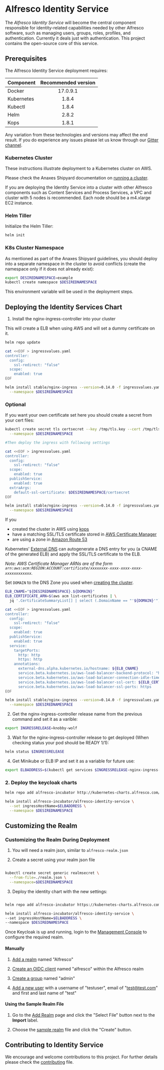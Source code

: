 # Alfresco Identity Service

The *Alfresco Identity Service* will become the central component responsible for identity-related capabilities needed by other Alfresco software, such as managing users, groups, roles, profiles, and authentication. Currently it deals just with authentication. This project contains the open-source core of this service.

## Prerequisites

The Alfresco Identity Service deployment requires:

| Component        | Recommended version |
| ------------- |:-------------:|
| Docker     | 17.0.9.1 |
| Kubernetes | 1.8.4    |
| Kubectl    | 1.8.4    |
| Helm       | 2.8.2    |
| Kops       | 1.8.1    |

Any variation from these technologies and versions may affect the end result. If you do experience any issues please let us know through our [Gitter channel](https://gitter.im/Alfresco/platform-services?utm_source=share-link&utm_medium=link&utm_campaign=share-link).

### Kubernetes Cluster

These instructions illustrate deployment to a Kubernetes cluster on AWS.

Please check the Anaxes Shipyard documentation on [running a cluster](https://github.com/Alfresco/alfresco-anaxes-shipyard/blob/master/SECRETS.md).

If you are deploying the Identity Service into a cluster with other Alfresco components such as Content Services and Process Services, a VPC and cluster with 5 nodes is recommended. Each node should be a m4.xlarge EC2 instance.

### Helm Tiller

Initialize the Helm Tiller:

```bash
helm init
```

### K8s Cluster Namespace

As mentioned as part of the Anaxes Shipyard guidelines, you should deploy into a separate namespace in the cluster to avoid conflicts (create the namespace only if it does not already exist):

```bash
export DESIREDNAMESPACE=example
kubectl create namespace $DESIREDNAMESPACE
```

This environment variable will be used in the deployment steps.

## Deploying the Identity Services Chart

1. Install the nginx-ingress-controller into your cluster

This will create a ELB when using AWS and will set a dummy certificate on it.

```bash
helm repo update

cat <<EOF > ingressvalues.yaml
controller:
  config:
    ssl-redirect: "false"
  scope:
    enabled: true
EOF

helm install stable/nginx-ingress --version=0.14.0 -f ingressvalues.yaml \
  --namespace $DESIREDNAMESPACE
```

### Optional

If you want your own certificate set here you should create a secret from your cert files:

```bash
kubectl create secret tls certsecret --key /tmp/tls.key --cert /tmp/tls.crt \
  --namespace $DESIREDNAMESPACE

#Then deploy the ingress with following settings

cat <<EOF > ingressvalues.yaml
controller:
  config:
    ssl-redirect: "false"
  scope:
    enabled: true
  publishService:
    enabled: true
  extraArgs:
    default-ssl-certificate: $DESIREDNAMESPACE/certsecret
EOF

helm install stable/nginx-ingress --version=0.14.0 -f ingressvalues.yaml \
  --namespace $DESIREDNAMESPACE
```

If you

* created the cluster in AWS using [kops](https://github.com/kubernetes/kops/)
* have a matching SSL/TLS certificate stored in [AWS Certificate Manager](https://aws.amazon.com/certificate-manager/)
* are using a zone in [Amazon Route 53](https://aws.amazon.com/route53/)

Kubernetes' [External DNS](https://github.com/kubernetes-incubator/external-dns)
can autogenerate a DNS entry for you (a CNAME of the generated ELB) and apply
the SSL/TLS certificate to the ELB.

_Note: AWS Certificate Manager ARNs are of the form `arn:aws:acm:REGION:ACCOUNT:certificate/xxxxxxxx-xxxx-xxxx-xxxx-xxxxxxxxxxxx`._

Set `DOMAIN` to the DNS Zone you used when [creating the cluster](https://github.com/kubernetes/kops/blob/master/docs/aws.md#scenario-1b-a-subdomain-under-a-domain-purchasedhosted-via-aws).

```bash
ELB_CNAME="${DESIREDNAMESPACE}.${DOMAIN}"
ELB_CERTIFICATE_ARN=$(aws acm list-certificates | \
  jq '.CertificateSummaryList[] | select (.DomainName == "'${DOMAIN}'") | .CertificateArn')

cat <<EOF > ingressvalues.yaml
controller:
  config:
    ssl-redirect: "false"
  scope:
    enabled: true
  publishService:
    enabled: true
  service:
    targetPorts:
      http: http
      https: http
    annotations:
      external-dns.alpha.kubernetes.io/hostname: ${ELB_CNAME}
      service.beta.kubernetes.io/aws-load-balancer-backend-protocol: "http"
      service.beta.kubernetes.io/aws-load-balancer-connection-idle-timeout: '3600'
      service.beta.kubernetes.io/aws-load-balancer-ssl-cert: ${ELB_CERTIFICATE_ARN}
      service.beta.kubernetes.io/aws-load-balancer-ssl-ports: https
EOF

helm install stable/nginx-ingress --version=0.14.0 -f ingressvalues.yaml \
  --namespace $DESIREDNAMESPACE

```

<!-- markdownlint-disable MD029 -->
2. Get the nginx-ingress-controller release name from the previous command and set it as a varible:
<!-- markdownlint-disable MD029 -->

```bash
export INGRESSRELEASE=knobby-wolf
```

<!-- markdownlint-disable MD029 -->
3. Wait for the nginx-ingress-controller release to get deployed (When checking status your pod should be READY 1/1):
<!-- markdownlint-enable MD029 -->

```bash
helm status $INGRESSRELEASE
```

<!-- markdownlint-disable MD029 -->
4. Get Minikube or ELB IP and set it as a variable for future use:
<!-- markdownlint-disable MD029 -->

```bash
export ELBADDRESS=$(kubectl get services $INGRESSRELEASE-nginx-ingress-controller --namespace=$DESIREDNAMESPACE -o jsonpath='{.status.loadBalancer.ingress[0].hostname}')
```

### 2. Deploy the keycloak charts

```bash
helm repo add alfresco-incubator http://kubernetes-charts.alfresco.com/incubator

helm install alfresco-incubator/alfresco-identity-service \
  --set ingressHostName=$ELBADDRESS \
  --namespace $DESIREDNAMESPACE
```

## Customizing the Realm

### Customizing the Realm During Deployment

1. You will need a realm json, similar to `alfresco-realm.json`

1. Create a secret using your realm json file

```bash

kubectl create secret generic realmsecret \
  --from-file=./realm.json \
  --namespace=$DESIREDNAMESPACE

```

<!-- markdownlint-disable MD029 -->
3. Deploy the identity chart with the new settings:
<!-- markdownlint-enable MD029 -->

```bash

helm repo add alfresco-incubator https://kubernetes-charts.alfresco.com/incubator

helm install alfresco-incubator/alfresco-identity-service \
--set ingressHostName=$ELBADDRESS \
--namespace $DESIREDNAMESPACE
```

Once Keycloak is up and running, login to the [Management Console](http://www.keycloak.org/docs/3.4/server_admin/index.html#admin-console) to configure the required realm.

#### Manually

1. [Add a realm](http://www.keycloak.org/docs/3.4/server_admin/index.html#_create-realm) named "Alfresco"

2. [Create an OIDC client](http://www.keycloak.org/docs/3.4/server_admin/index.html#oidc-clients) named "alfresco" within the Alfresco realm

3. [Create a group](http://www.keycloak.org/docs/3.4/server_admin/index.html#groups) named "admin"

4. [Add a new user](http://www.keycloak.org/docs/3.4/server_admin/index.html#_create-new-user) with a username of "testuser", email of "test@test.com" and first and last name of "test"

#### Using the Sample Realm File

1. Go to the [Add Realm](http://www.keycloak.org/docs/3.4/server_admin/index.html#_create-realm) page and click the "Select File" button next to the **Import** label.

2. Choose the [sample realm](./alfresco-realm.json) file and click the "Create" button.

## Contributing to Identity Service

We encourage and welcome contributions to this project. For further details please check the [contributing](./CONTRIBUTING.md) file.
